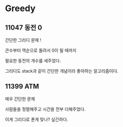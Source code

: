 # Greedy

## 11047 동전 0 

간단한 그리디 문제 ! 

큰수부터 역순으로 돌려서 0이 될 때까지 

필요한 동전의 개수를 세주었다. 

그리디도 stack과 같이 간단한 개념이라 좋아하는 알고리즘이다. 

## 11399 ATM 

매우 간단한 문제 

사람들을 정렬해주고 시간을 전부 더해주었다. 

이게 그리디로 푼게 맞나? 싶긴하다. 